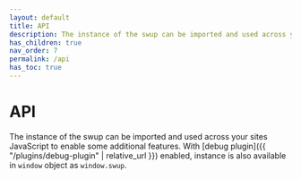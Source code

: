 ```yaml
---
layout: default
title: API
description: The instance of the swup can be imported and used across your sites JavaScript to enable some additional features.
has_children: true
nav_order: 7
permalink: /api
has_toc: true
---
```


# API

The instance of the swup can be imported and used across your sites JavaScript to enable some additional features.
With [debug plugin]({{ "/plugins/debug-plugin" | relative_url }}) enabled, instance is also available in `window` object as `window.swup`.
